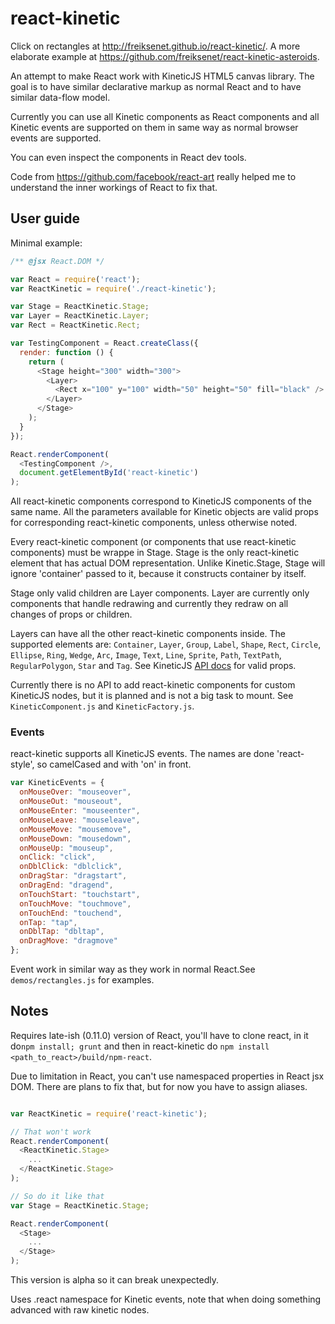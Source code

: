 react-kinetic
=============

Click on rectangles at http://freiksenet.github.io/react-kinetic/. A more
elaborate example at https://github.com/freiksenet/react-kinetic-asteroids.

An attempt to make React work with KineticJS HTML5 canvas library. The goal is
to have similar declarative markup as normal React and to have similar data-flow
model.

Currently you can use all Kinetic components as React components and all Kinetic
events are supported on them in same way as normal browser events are supported.

You can even inspect the components in React dev tools.

Code from https://github.com/facebook/react-art really helped me to understand
the inner workings of React to fix that.

User guide
----------

Minimal example:

```js
/** @jsx React.DOM */

var React = require('react');
var ReactKinetic = require('./react-kinetic');

var Stage = ReactKinetic.Stage;
var Layer = ReactKinetic.Layer;
var Rect = ReactKinetic.Rect;

var TestingComponent = React.createClass({
  render: function () {
    return (
      <Stage height="300" width="300">
        <Layer>
          <Rect x="100" y="100" width="50" height="50" fill="black" />
        </Layer>
      </Stage>
    );
  }
});

React.renderComponent(
  <TestingComponent />,
  document.getElementById('react-kinetic')
);
```

All react-kinetic components correspond to KineticJS components of the same
name. All the parameters available for Kinetic objects are valid props for
corresponding react-kinetic components, unless otherwise noted.

Every react-kinetic component (or components that use react-kinetic components)
must be wrappe in Stage. Stage is the only react-kinetic element that has actual
DOM representation. Unlike Kinetic.Stage, Stage will ignore 'container' passed
to it, because it constructs container by itself.

Stage only valid children are Layer components. Layer are currently only
components that handle redrawing and currently they redraw on all changes of
props or children.

Layers can have all the other react-kinetic components inside. The supported
elements are: `Container`, `Layer`, `Group`, `Label`, `Shape`, `Rect`, `Circle`,
`Ellipse`, `Ring`, `Wedge`, `Arc`, `Image`, `Text`, `Line`, `Sprite`, `Path`,
`TextPath`, `RegularPolygon`, `Star` and `Tag`. See KineticJS
[API docs](http://kineticjs.com/docs/index.html) for valid props.

Currently there is no API to add react-kinetic components for custom KineticJS
nodes, but it is planned and is not a big task to mount. See
`KineticComponent.js` and `KineticFactory.js`.

### Events

react-kinetic supports all KineticJS events. The names are done 'react-style',
so camelCased and with 'on' in front.

```js
var KineticEvents = {
  onMouseOver: "mouseover",
  onMouseOut: "mouseout",
  onMouseEnter: "mouseenter",
  onMouseLeave: "mouseleave",
  onMouseMove: "mousemove",
  onMouseDown: "mousedown",
  onMouseUp: "mouseup",
  onClick: "click",
  onDblClick: "dblclick",
  onDragStar: "dragstart",
  onDragEnd: "dragend",
  onTouchStart: "touchstart",
  onTouchMove: "touchmove",
  onTouchEnd: "touchend",
  onTap: "tap",
  onDblTap: "dbltap",
  onDragMove: "dragmove"
};
```

Event work in similar way as they work in normal React.See `demos/rectangles.js`
for examples.

Notes
-----

Requires late-ish (0.11.0) version of React, you'll have to clone react, in it
do`npm install; grunt` and then in react-kinetic do
`npm install <path_to_react>/build/npm-react`.

Due to limitation in React, you can't use namespaced properties in React jsx
DOM. There are plans to fix that, but for now you have to assign aliases.

```javascript

var ReactKinetic = require('react-kinetic');

// That won't work
React.renderComponent(
  <ReactKinetic.Stage>
    ...
  </ReactKinetic.Stage>
);

// So do it like that
var Stage = ReactKinetic.Stage;

React.renderComponent(
  <Stage>
    ...
  </Stage>
);
```

This version is alpha so it can break unexpectedly.

Uses .react namespace for Kinetic events, note that when doing something
advanced with raw kinetic nodes.